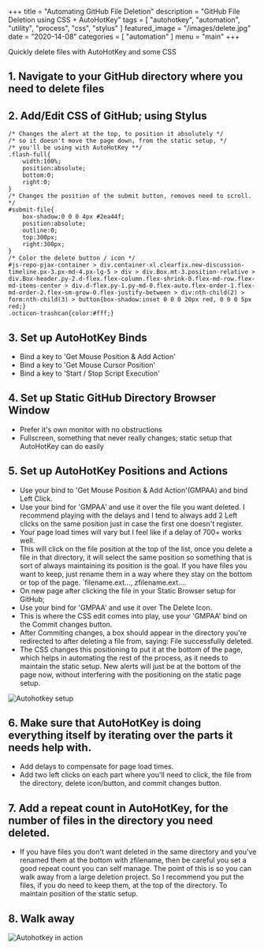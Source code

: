 +++
title = "Automating GitHub File Deletion"
description = "GitHub File Deletion using CSS + AutoHotKey"
tags = [
    "autohotkey",
    "automation",
    "utility",
    "process",
    "css",
    "stylus"
]
featured_image = "/images/delete.jpg"
date = "2020-14-08"
categories = [
    "automation"
]
menu = "main"
+++


Quickly delete files with AutoHotKey and some CSS

## 1. Navigate to your GitHub directory where you need to delete files
## 2. Add/Edit CSS of GitHub; using Stylus
```
/* Changes the alert at the top, to position it absolutely */
/* so it doesn't move the page down, from the static setup, */
/* you'll be using with AutoHotKey **/
.flash-full{
    width:100%;
    position:absolute;
    bottom:0;
    right:0;    
}
/* Changes the position of the submit button, removes need to scroll. */
#submit-file{
    box-shadow:0 0 0 4px #2ea44f;
    position:absolute;
    outline:0;
    top:300px;
    right:300px;
}
/* Color the delete button / icon */
#js-repo-pjax-container > div.container-xl.clearfix.new-discussion-timeline.px-3.px-md-4.px-lg-5 > div > div.Box.mt-3.position-relative > div.Box-header.py-2.d-flex.flex-column.flex-shrink-0.flex-md-row.flex-md-items-center > div.d-flex.py-1.py-md-0.flex-auto.flex-order-1.flex-md-order-2.flex-sm-grow-0.flex-justify-between > div:nth-child(2) > form:nth-child(3) > button{box-shadow:inset 0 0 0 20px red, 0 0 0 5px red;}
.octicon-trashcan{color:#fff;}

```

## 3. Set up AutoHotKey Binds
- Bind a key to 'Get Mouse Position & Add Action'
- Bind a key to 'Get Mouse Cursor Position'
- Bind a key to 'Start / Stop Script Execution'

## 4. Set up Static GitHub Directory Browser Window
- Prefer it's own monitor with no obstructions
- Fullscreen, something that never really changes; static setup that AutoHotKey can do easily

## 5. Set up AutoHotKey Positions and Actions
- Use your bind to 'Get Mouse Position & Add Action'(GMPAA) and bind Left Click.
- Use your bind for 'GMPAA' and use it over the file you want deleted. I recommend playing with the delays and I tend to always add 2 Left clicks on the same position just in case the first one doesn't register. 
- Your page load times will vary but I feel like if a delay of 700+ works well.
- This will click on the file position at the top of the list, once you delete a file in that directory, it will select the same position so something that is sort of always maintaining its position is the goal. If you have files you want to keep, just rename them in a way where they stay on the bottom or top of the page. `filename.ext..., zfilename.ext....
- On new page after clicking the file in your Static Browser setup for GitHub;
- Use your bind for 'GMPAA' and use it over The Delete Icon.
- This is where the CSS edit comes into play, use your 'GMPAA' bind on the Commit changes button.
- After Commiting changes, a box should appear in the directory you're redirected to after deleting a file from, saying: File successfully deleted.
- The CSS changes this positioning to put it at the bottom of the page, which helps in automating the rest of the process, as it needs to maintain the static setup. New alerts will just be at the bottom of the page now, without interfering with the positioning on the static page setup.

![Autohotkey setup](/images/autohot.png)

## 6. Make sure that AutoHotKey is doing everything itself by iterating over the parts it needs help with.
- Add delays to compensate for page load times.
- Add two left clicks on each part where you'll need to click, the file from the directory, delete icon/button, and commit changes button.

## 7. Add a repeat count in AutoHotKey, for the number of files in the directory you need deleted. 
- If you have files you don't want deleted in the same directory and you've renamed them at the bottom with zfilename, then be careful you set a good repeat count you can self manage. The point of this is so you can walk away from a large deletion project.
So I recommend you put the files, if you do need to keep them, at the top of the directory. To maintain position of the static setup.

## 8. Walk away
![Autohotkey in action](/images/autohotdely.gif)
